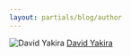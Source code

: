 ```yaml
---
layout: partials/blog/author
---
```


![David Yakira](//assets/img/team/members/DavidY.jpg)
[David Yakira](https://www.linkedin.com/in/david-yakira-922067129/ "link")
